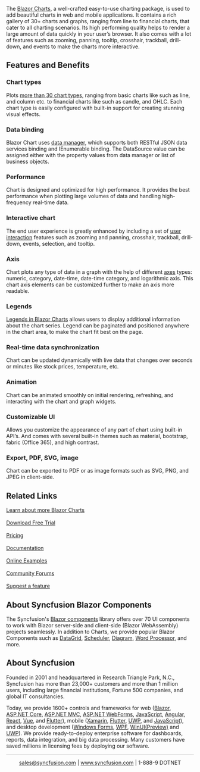 The [Blazor Charts](https://www.syncfusion.com/blazor-components/blazor-charts?utm_source=github&utm_medium=listing&utm_campaign=blazor-charts-github-samples), a well-crafted easy-to-use charting package, is used to add beautiful charts in web and mobile applications. It contains a rich gallery of 30+ charts and graphs, ranging from line to financial charts, that cater to all charting scenarios. Its high performing quality helps to render a large amount of data quickly in your user’s browser. It also comes with a lot of features such as zooming, panning, tooltip, crosshair, trackball, drill-down, and events to make the charts more interactive. 

## Features and Benefits

### Chart types
Plots [more than 30 chart types](https://www.syncfusion.com/blazor-components/charts/chart-types?utm_source=github&utm_medium=listing&utm_campaign=blazor-charts-github-samples), ranging from basic charts like such as line,  and column etc. to financial charts like such as candle, and OHLC. Each chart type is easily configured with built-in support for creating stunning visual effects.

### Data binding
Blazor Chart uses [data manager]( https://help.syncfusion.com/cr/blazor/Syncfusion.Blazor.DataManager.html?utm_source=github&utm_medium=listing&utm_campaign=blazor-charts-github-samples), which supports both RESTful JSON data services binding and IEnumerable binding. The DataSource value can be assigned either with the property values from data manager or list of business objects.

### Performance
Chart is designed and optimized for high performance. It provides the best performance when plotting large volumes of data and handling high-frequency real-time data.

### Interactive chart
The end user experience is greatly enhanced by including a set of [user interaction](https://www.syncfusion.com/blazor-components/charts/interactive-chart?utm_source=github&utm_medium=listing&utm_campaign=blazor-charts-github-samples) features such as zooming and panning, crosshair, trackball, drill-down, events, selection, and tooltip.

### Axis
Chart plots any type of data in a graph with the help of different [axes](https://www.syncfusion.com/blazor-components/charts/chart-axis?utm_source=github&utm_medium=listing&utm_campaign=blazor-charts-github-samples) types: numeric, category, date-time, date-time category, and logarithmic axis. This chart axis elements can be customized further to make an axis more readable.

### Legends
[Legends in Blazor Charts]( https://blazor.syncfusion.com/documentation/chart/legend/?utm_source=github&utm_medium=listing&utm_campaign=blazor-charts-github-samples) allows users to display additional information about the chart series. Legend can be paginated and positioned anywhere in the chart area, to make the chart fit best on the page. 

### Real-time data synchronization
Chart can be updated dynamically with live data that changes over seconds or minutes like stock prices, temperature, etc.

### Animation
Chart can be animated smoothly on initial rendering, refreshing, and interacting with the chart and graph widgets.

### Customizable UI
Allows you customize the appearance of any part of chart using built-in API’s. And comes with several built-in themes such as material, bootstrap, fabric (Office 365), and high contrast.

### Export, PDF, SVG, image
Chart can be exported to PDF or as image formats such as SVG, PNG, and JPEG in client-side.

## Related Links

[Learn about more Blazor Charts](https://www.syncfusion.com/blazor-components/blazor-charts?utm_source=github&utm_medium=listing&utm_campaign=blazor-charts-github-samples) <br/><br/>
[Download Free Trial](https://www.syncfusion.com/downloads/blazor-components?utm_source=github&utm_medium=listing&utm_campaign=blazor-charts-github-samples) <br/><br/>
[Pricing](https://www.syncfusion.com/sales/products?utm_source=github&utm_medium=listing&utm_campaign=blazor-charts-github-samples) <br/><br/>
[Documentation]( https://blazor.syncfusion.com/documentation/chart/getting-started/?utm_source=github&utm_medium=listing&utm_campaign=blazor-charts-github-samples) <br/><br/>
[Online Examples]( https://blazor.syncfusion.com/demos/chart/line?theme=bootstrap4?utm_source=github&utm_medium=listing&utm_campaign=blazor-charts-github-samples) <br/><br/>
[Community Forums](https://www.syncfusion.com/forums/blazor-components?utm_source=github&utm_medium=listing&utm_campaign=blazor-charts-github-samples) <br/><br/>
[Suggest a feature](https://www.syncfusion.com/feedback/blazor-components?utm_source=github&utm_medium=listing&utm_campaign=blazor-charts-github-samples)

## About Syncfusion Blazor Components
The Syncfusion's [Blazor components](https://www.syncfusion.com/blazor-components?utm_source=github&utm_medium=listing&utm_campaign=blazor-charts-github-samples) library offers over 70 UI components to work with Blazor server-side and client-side (Blazor WebAssembly) projects seamlessly. In addition to Charts, we provide popular Blazor Components such as [DataGrid](https://www.syncfusion.com/blazor-components/blazor-datagrid?utm_source=github&utm_medium=listing&utm_campaign=blazor-charts-github-samples), [Scheduler](https://www.syncfusion.com/blazor-components/blazor-scheduler?utm_source=github&utm_medium=listing&utm_campaign=blazor-charts-github-samples), [Diagram](https://www.syncfusion.com/blazor-components/blazor-diagram?utm_source=github&utm_medium=listing&utm_campaign=blazor-charts-github-samples), [Word Processor](https://www.syncfusion.com/blazor-components/blazor-word-processor?utm_source=github&utm_medium=listing&utm_campaign=blazor-charts-github-samples), and more.

## About Syncfusion
Founded in 2001 and headquartered in Research Triangle Park, N.C., Syncfusion has more than 23,000+ customers and more than 1 million users, including large financial institutions, Fortune 500 companies, and global IT consultancies.
 
Today, we provide 1600+ controls and frameworks for web
([Blazor](https://www.syncfusion.com/blazor-components?utm_source=github&utm_medium=listing&utm_campaign=blazor-charts-github-samples),
[ASP.NET
Core](https://www.syncfusion.com/aspnet-core-ui-controls?utm_source=github&utm_medium=listing&utm_campaign=blazor-charts-github-samples),
[ASP.NET
MVC](https://www.syncfusion.com/aspnet-mvc-ui-controls?utm_source=github&utm_medium=listing&utm_campaign=blazor-charts-github-samples),
[ASP.NET
WebForms](https://www.syncfusion.com/jquery/aspnet-webforms-ui-controls?utm_source=github&utm_medium=listing&utm_campaign=blazor-charts-github-samples),
[JavaScript](https://www.syncfusion.com/javascript-ui-controls?utm_source=github&utm_medium=listing&utm_campaign=blazor-charts-github-samples),
[Angular](https://www.syncfusion.com/angular-ui-components?utm_source=github&utm_medium=listing&utm_campaign=blazor-charts-github-samples),
[React](https://www.syncfusion.com/react-ui-components?utm_source=github&utm_medium=listing&utm_campaign=blazor-charts-github-samples),
[Vue](https://www.syncfusion.com/vue-ui-components?utm_source=github&utm_medium=listing&utm_campaign=blazor-charts-github-samples),
and
[Flutter](https://www.syncfusion.com/flutter-widgets?utm_source=github&utm_medium=listing&utm_campaign=blazor-charts-github-samples)),
mobile
([Xamarin](https://www.syncfusion.com/xamarin-ui-controls?utm_source=github&utm_medium=listing&utm_campaign=blazor-charts-github-samples),
[Flutter](https://www.syncfusion.com/flutter-widgets?utm_source=github&utm_medium=listing&utm_campaign=blazor-charts-github-samples),
[UWP](https://www.syncfusion.com/uwp-ui-controls?utm_source=github&utm_medium=listing&utm_campaign=blazor-charts-github-samples),
and
[JavaScript](https://www.syncfusion.com/javascript-ui-controls?utm_source=github&utm_medium=listing&utm_campaign=blazor-charts-github-samples)),
and desktop development ([Windows
Forms](https://www.syncfusion.com/winforms-ui-controls?utm_source=github&utm_medium=listing&utm_campaign=blazor-charts-github-samples),
[WPF](https://www.syncfusion.com/wpf-ui-controls?utm_source=github&utm_medium=listing&utm_campaign=blazor-charts-github-samples),
[WinUI(Preview)](https://www.syncfusion.com/winui-controls?utm_source=github&utm_medium=listing&utm_campaign=blazor-charts-github-samples)
and
[UWP](https://www.syncfusion.com/uwp-ui-controls?utm_source=github&utm_medium=listing&utm_campaign=blazor-charts-github-samples)).
We provide ready-to-deploy enterprise software for dashboards, reports,
data integration, and big data processing. Many customers have saved
millions in licensing fees by deploying our software.

<hr style="height:0.3px;border:none;color:lightgrey;background-color:lightgrey;" />

<p align="center">
  <a href="mailto:sales@syncfusion.com?Subject=Syncfusion Blazor Chart - Github" target="_top">sales@syncfusion.com</a> | <a href="https://www.syncfusion.com?utm_source=github&utm_medium=listing&utm_campaign=blazor-charts-github-samples">www.syncfusion.com</a> | 1-888-9 DOTNET <br>
</p>

